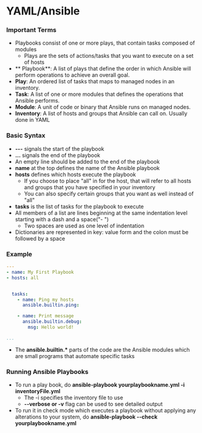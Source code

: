 # YAML/Ansible

### Important Terms

- Playbooks consist of one or more plays, that contain tasks composed of modules
  - Plays are the sets of actions/tasks that you want to execute on a set of hosts
- ** Playbook**: A list of plays that define the order in which Ansible will perform operations to achieve an overall goal.
- **Play**: An ordered list of tasks that maps to managed nodes in an inventory.
- **Task**: A list of one or more modules that defines the operations that Ansible performs.
- **Module**: A unit of code or binary that Ansible runs on managed nodes.
- **Inventory**: A list of hosts and groups that Ansible can call on. Usually done in YAML

### Basic Syntax

- **---** signals the start of the playbook
- **...** signals the end of the playbook
- An empty line should be added to the end of the playbook
- **name** at the top defines the name of the Ansible playbook
- **hosts** defines which hosts execute the playbook
  - If you choose to place "all" in for the host, that will refer to all hosts and groups that you have specified in your inventory
  - You can also specify certain groups that you want as well instead of "all"
- **tasks** is the list of tasks for the playbook to execute
- All members of a list are lines beginning at the same indentation level starting with a dash and a space("- ")
  - Two spaces are used as one level of indentation
- Dictionaries are represented in key: value form and the colon must be followed by a space

### Example

```yaml
---
- name: My First Playbook
- hosts: all


  tasks:
    - name: Ping my hosts
      ansible.builtin.ping:

    - name: Print message
      ansible.builtin.debug:
        msg: Hello world!

...
```

- The **ansible.builtin.\*** parts of the code are the Ansible modules which are small programs that automate specific tasks

### Running Ansible Playbooks

- To run a play book, do **ansible-playbook yourplaybookname.yml -i inventoryFile.yml**
  - The -i specifies the inventory file to use
  -  **--verbose or -v** flag can be used to see detailed output
- To run it in check mode which executes a playbook without applying any alterations to your system, do **ansible-playbook --check yourplaybookname.yml**
